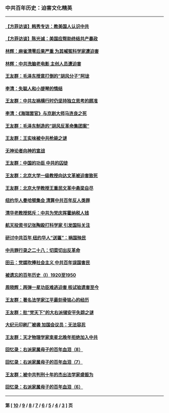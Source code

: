 ### 中共百年历史：迫害文化精英
---
#### [【方菲访谈】韩秀专访：教美国人认识中共](../../pages/nf1176111/n13821310.md?10010430) 
#### [【方菲访谈】陈光诚：美国应帮助终结共产暴政](../../pages/nf1176111/n13759521.md?10010430) 
#### [林辉：麻雀清零后果严重 为其喊冤科学家遭迫害](../../pages/nf1176111/n13746900.md?10010430) 
#### [林辉：中共洗脑老电影 主创人员遭迫害](../../pages/nf1176111/n13699437.md?10010430) 
#### [王友群：毛泽东授意打倒的“胡风分子”阿垅](../../pages/nf1176111/n13592541.md?10010430) 
#### [李清：失聪人和小提琴的情结](../../pages/nf1176111/n13459280.md?10010430) 
#### [王友群：中共左祸横行时仍坚持独立思考的顾准](../../pages/nf1176111/n13444722.md?10010430) 
#### [李清：《海瑞罢官》与京剧大师马连良之死](../../pages/nf1176111/n13412316.md?10010430) 
#### [王友群：毛泽东制造的“胡风反革命集团案”](../../pages/nf1176111/n13324909.md?10010430) 
#### [王友群：王实味被中共枪毙之谜](../../pages/nf1176111/n13307502.md?10010430) 
#### [无神论者向神的宣战](../../pages/nf1176111/n13281535.md?10010430) 
#### [王友群：中国的功臣 中共的囚徒](../../pages/nf1176111/n13291790.md?10010430) 
#### [王友群：北京大学一级教授向达文革被迫害致死](../../pages/nf1176111/n13150966.md?10010430) 
#### [王友群：北京大学教授王重民文革中悬梁自尽](../../pages/nf1176111/n13084645.md?10010430) 
#### [纽约华人曼哈顿集会 清算中共百年反人类罪](../../pages/nf1176111/n13084157.md?10010430) 
#### [清华老教授怒斥：中共为党庆挥霍纳税人钱](../../pages/nf1176111/n13071430.md?10010430) 
#### [航天投资书记张陶殴打科学家 引发国际关注](../../pages/nf1176111/n13069132.md?10010430) 
#### [研讨中共百年 纽约华人“送匾”：祸国殃民](../../pages/nf1176111/n13057367.md?10010430) 
#### [中共罪行录之二十八：切菜切出反革命](../../pages/nf1176111/n13030600.md?10010430) 
#### [田云：党媒吹捧社会主义 中共百年误国害民](../../pages/nf1176111/n13006682.md?10010430) 
#### [被遗忘的百年历史（I）1920至1950](../../pages/nf1176111/n12986411.md?10010430) 
#### [周晓辉：两弹一星功臣难逃迫害 核试验遗害至今](../../pages/nf1176111/n12974997.md?10010430) 
#### [王友群：著名法学家江平最刻骨铭心的经历](../../pages/nf1176111/n12970787.md?10010430) 
#### [王友群：批“党天下”的大右派储安平失踪之谜](../../pages/nf1176111/n12954229.md?10010430) 
#### [大纪元印刷厂被袭 加国会议员：无法容忍](../../pages/nf1176111/n12883028.md?10010430) 
#### [王友群：天才物理学家束星北晚年拒绝加入中共](../../pages/nf1176111/n12792913.md?10010430) 
#### [回忆录：右派家属母子的百年血泪（8）](../../pages/nf1176111/n12706196.md?10010430) 
#### [回忆录：右派家属母子的百年血泪（7）](../../pages/nf1176111/n12706191.md?10010430) 
#### [王友群：被中共判刑十年的杰出法学家盛振为](../../pages/nf1176111/n12706141.md?10010430) 
#### [回忆录：右派家属母子的百年血泪（6）](../../pages/nf1176111/n12698863.md?10010430) 

---
#### 第 [ [10](./10.md?10010430) / [9](./9.md?10010430) / [8](./8.md?10010430) / [7](./7.md?10010430) / [6](./6.md?10010430) / [5](./5.md?10010430) / [4](./4.md?10010430) / [3](./3.md?10010430) ] 页
